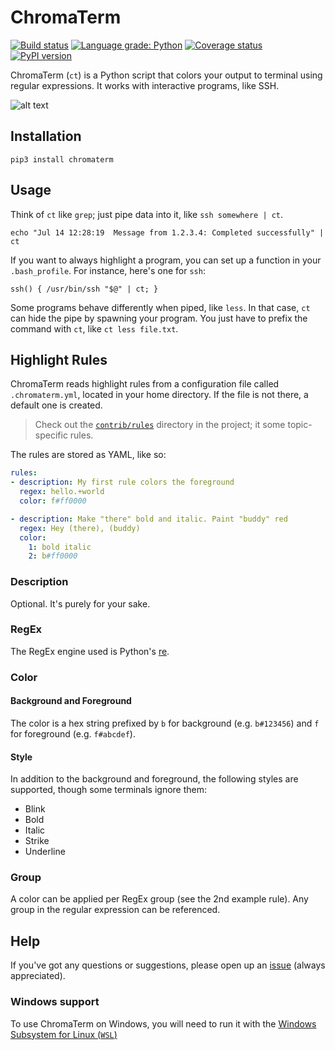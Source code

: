 # ChromaTerm

[![Build status](https://img.shields.io/github/workflow/status/hSaria/ChromaTerm/CI/master)](https://github.com/hSaria/ChromaTerm/actions?query=workflow%3ACI)
[![Language grade: Python](https://img.shields.io/lgtm/grade/python/github/hSaria/ChromaTerm)](https://lgtm.com/projects/g/hSaria/ChromaTerm/context:python)
[![Coverage status](https://coveralls.io/repos/github/hSaria/ChromaTerm/badge.svg)](https://coveralls.io/github/hSaria/ChromaTerm)
[![PyPI version](https://badge.fury.io/py/chromaterm.svg)](https://badge.fury.io/py/chromaterm)

ChromaTerm (`ct`) is a Python script that colors your output to terminal using
regular expressions. It works with interactive programs, like SSH.

![alt text](https://github.com/hSaria/ChromaTerm/raw/master/.github/junos-show-interface.png "Example output")

## Installation

```shell
pip3 install chromaterm
```

## Usage

Think of `ct` like `grep`; just pipe data into it, like `ssh somewhere | ct`.

```shell
echo "Jul 14 12:28:19  Message from 1.2.3.4: Completed successfully" | ct
```

If you want to always highlight a program, you can set up a function in your
`.bash_profile`. For instance, here's one for `ssh`:
```shell
ssh() { /usr/bin/ssh "$@" | ct; }
```

Some programs behave differently when piped, like `less`. In that case, `ct` can
hide the pipe by spawning your program. You just have to prefix the command with
`ct`, like `ct less file.txt`.

## Highlight Rules

ChromaTerm reads highlight rules from a configuration file called `.chromaterm.yml`,
located in your home directory. If the file is not there, a default one is created.

> Check out the [`contrib/rules`](https://github.com/hSaria/ChromaTerm/tree/master/contrib/rules)
> directory in the project; it some topic-specific rules.

The rules are stored as YAML, like so:

```yaml
rules:
- description: My first rule colors the foreground
  regex: hello.+world
  color: f#ff0000

- description: Make "there" bold and italic. Paint "buddy" red
  regex: Hey (there), (buddy)
  color:
    1: bold italic
    2: b#ff0000
```

### Description

Optional. It's purely for your sake.

### RegEx

The RegEx engine used is Python's [re](https://docs.python.org/3/library/re.html).

### Color

#### Background and Foreground

The color is a hex string prefixed by `b` for background (e.g. `b#123456`) and
`f` for foreground (e.g. `f#abcdef`).

#### Style

In addition to the background and foreground, the following styles are supported,
though some terminals ignore them:

 * Blink
 * Bold
 * Italic
 * Strike
 * Underline

### Group

A color can be applied per RegEx group (see the 2nd example rule). Any group in
the regular expression can be referenced.

## Help

If you've got any questions or suggestions, please open up an
[issue](https://github.com/hSaria/ChromaTerm/issues/new/choose) (always
appreciated).

### Windows support

To use ChromaTerm on Windows, you will need to run it with the
[Windows Subsystem for Linux (`WSL`)](https://docs.microsoft.com/en-us/windows/wsl/about)
